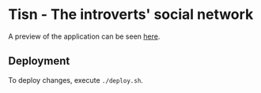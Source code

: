# Tisn - The introverts' social network

A preview of the application can be seen [here](https://tisn.app/).

## Deployment

To deploy changes, execute `./deploy.sh`.
